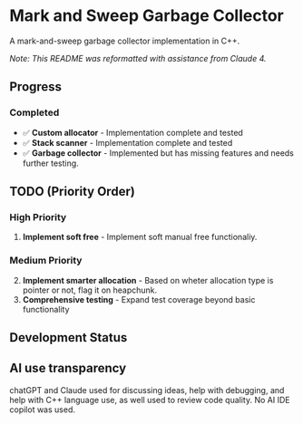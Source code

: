 # Mark and Sweep Garbage Collector

A mark-and-sweep garbage collector implementation in C++.

*Note: This README was reformatted with assistance from Claude 4.*

## Progress

### Completed
- ✅ **Custom allocator** - Implementation complete and tested
- ✅ **Stack scanner** - Implementation complete and tested  
- ✅ **Garbage collector** - Implemented but has missing features and needs further testing. 

## TODO (Priority Order)

### High Priority
1. **Implement soft free** - Implement soft manual free functionaliy.


### Medium Priority 
2. **Implement smarter allocation** - Based on wheter allocation type is pointer or not, flag it on heapchunk. 
3. **Comprehensive testing** - Expand test coverage beyond basic functionality


## Development Status


## AI use transparency 
chatGPT and Claude used for discussing ideas, help with debugging, and help with C++ language use, as well used to review code quality. 
No AI IDE copilot was used. 
